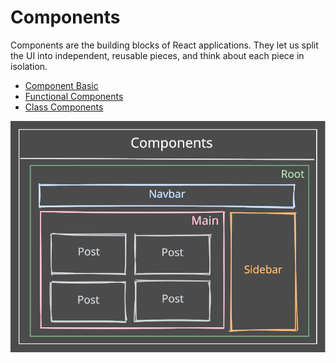 # Components

Components are the building blocks of React applications. They let us split the UI into independent, reusable pieces, and think about each piece in isolation.

- [Component Basic](/Documents/react-docs/components/components-basics.md)
- [Functional Components](/Documents/react-docs/components/functional-components.md)
- [Class Components](/Documents/react-docs/components/class-components.md)

![components-svg](/svg/react-svg/components.svg)
